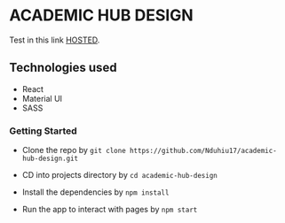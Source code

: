 # ACADEMIC HUB DESIGN

Test in this link [HOSTED](http://academic-hub.nduhiu.co.ke/).

## Technologies used
- React
- Material UI 
- SASS




### Getting Started
- Clone the repo by `git clone https://github.com/Nduhiu17/academic-hub-design.git`

- CD into projects directory by `cd academic-hub-design`

- Install the dependencies by `npm install`

- Run the app to interact with pages by `npm start`

